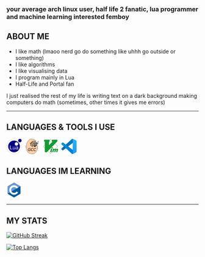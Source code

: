 ### your average arch linux user, half life 2 fanatic, lua programmer and machine learning interested femboy

## ABOUT ME

 - I like math (lmaoo nerd go do something like uhhh go outside or something)
 - I like algorithms
 - I like visualising data
 - I program mainly in Lua
 - Half-Life and Portal fan

I just realised the rest of my life is writing text on a dark background making computers do math (sometimes, other times it gives me errors)

***

## LANGUAGES & TOOLS I USE
<img src="https://github.com/devicons/devicon/blob/master/icons/lua/lua-original-wordmark.svg" title="Lua" alt="Lua" width="40" height="40">&nbsp;
<img src="https://github.com/devicons/devicon/blob/master/icons/gcc/gcc-original.svg" title="GCC" alt="GCC" width="40" height="40">&nbsp;
<img src="https://github.com/devicons/devicon/blob/master/icons/vim/vim-plain.svg" title="Vim" alt="Vim" width="40" height="40">&nbsp;
<img src="https://github.com/devicons/devicon/blob/master/icons/vscode/vscode-original.svg" title="VSCode" alt="VSCode" width="40" height="40">&nbsp;

## LANGUAGES IM LEARNING
<img src="https://github.com/devicons/devicon/blob/master/icons/c/c-original.svg" title="C" alt="C" width="40" height="40">&nbsp;

***

## MY STATS

[![GitHub Streak](https://github-readme-streak-stats.herokuapp.com?user=x-xxoa&theme=highcontrast)](https://git.io/streak-stats)

[![Top Langs](https://github-readme-stats.vercel.app/api/top-langs/?username=x-xxoa&layout=compact&theme=vision-friendly-dark)](https://github.com/anuraghazra/github-readme-stats)
